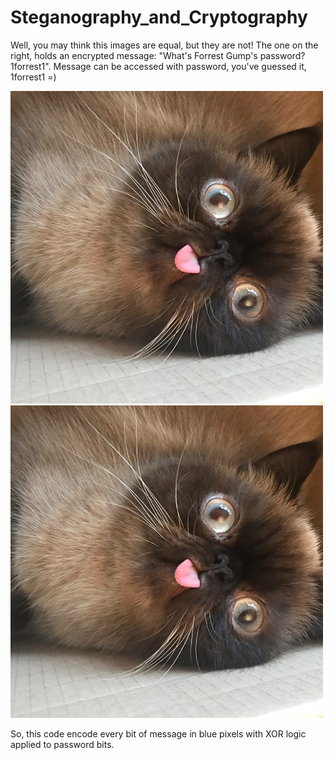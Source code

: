 # Steganography_and_Cryptography

Well, you may think this images are equal, but they are not! The one on the right, holds an encrypted message: "What's Forrest Gump's password? 1forrest1". 
Message can be accessed with password, you've guessed it, 1forrest1 =)

<img width="500" alt="Cat" src="https://github.com/Sonofasleep/Steganography_and_Cryptography/blob/master/PhotoForHiding.jpeg">  <img width="500" alt="CatWithText" src="https://github.com/Sonofasleep/Steganography_and_Cryptography/blob/master/PhotoForHidingWithText.jpeg">

So, this code encode every bit of message in blue pixels with XOR logic applied to password bits.
